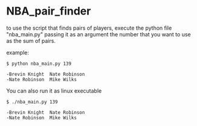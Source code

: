 # NBA_pair_finder

to use the script that finds pairs of players, execute the python file "nba_main.py" passing it as an argument the number that you want to use as the sum of pairs.

example:

```console
$ python nba_main.py 139

-Brevin Knight  Nate Robinson
-Nate Robinson  Mike Wilks
```

You can also run it as linux executable

```console
$ ./nba_main.py 139

-Brevin Knight  Nate Robinson
-Nate Robinson  Mike Wilks
```
